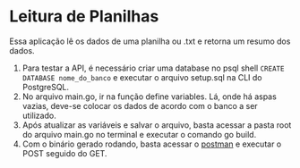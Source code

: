 # Leitura de Planilhas

Essa aplicação lê os dados de uma planilha ou .txt e retorna um resumo dos dados.

1. Para testar a API, é necessário criar uma database no psql shell 
   ```CREATE DATABASE nome_do_banco``` 
   e executar o arquivo setup.sql na CLI do PostgreSQL.
2. No arquivo main.go, ir na função define variables. Lá, onde há aspas vazias, deve-se colocar os dados de acordo com o banco a ser utilizado.
3. Após atualizar as variáveis e salvar o arquivo, basta acessar a pasta root do arquivo main.go no terminal e executar o comando go build.
4. Com o binário gerado rodando, basta acessar o [postman](https://documenter.getpostman.com/view/8679941/SVfUsmwD) e executar o POST seguido do GET.